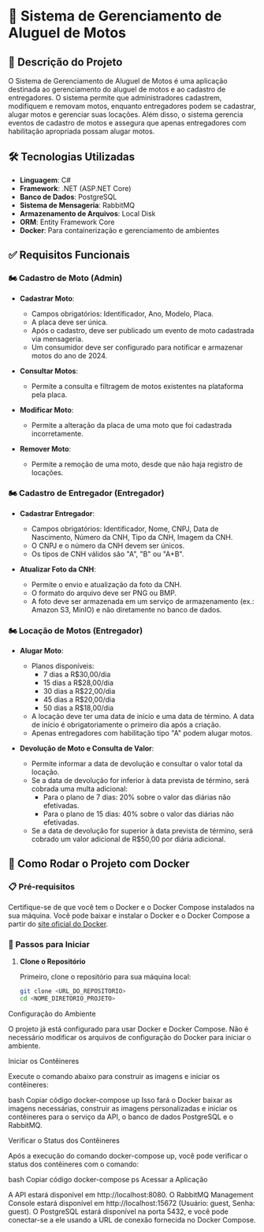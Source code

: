 # 🚀 Sistema de Gerenciamento de Aluguel de Motos

## 📝 Descrição do Projeto

O Sistema de Gerenciamento de Aluguel de Motos é uma aplicação destinada ao gerenciamento do aluguel de motos e ao cadastro de entregadores. O sistema permite que administradores cadastrem, modifiquem e removam motos, enquanto entregadores podem se cadastrar, alugar motos e gerenciar suas locações. Além disso, o sistema gerencia eventos de cadastro de motos e assegura que apenas entregadores com habilitação apropriada possam alugar motos.

## 🛠️ Tecnologias Utilizadas

- **Linguagem**: C#
- **Framework**: .NET (ASP.NET Core)
- **Banco de Dados**: PostgreSQL
- **Sistema de Mensageria**: RabbitMQ
- **Armazenamento de Arquivos**: Local Disk
- **ORM**: Entity Framework Core
- **Docker**: Para containerização e gerenciamento de ambientes

## ✅ Requisitos Funcionais

### 🏍️ Cadastro de Moto (Admin)

- **Cadastrar Moto**: 
  - Campos obrigatórios: Identificador, Ano, Modelo, Placa.
  - A placa deve ser única.
  - Após o cadastro, deve ser publicado um evento de moto cadastrada via mensageria.
  - Um consumidor deve ser configurado para notificar e armazenar motos do ano de 2024.

- **Consultar Motos**: 
  - Permite a consulta e filtragem de motos existentes na plataforma pela placa.

- **Modificar Moto**: 
  - Permite a alteração da placa de uma moto que foi cadastrada incorretamente.

- **Remover Moto**: 
  - Permite a remoção de uma moto, desde que não haja registro de locações.

### 🏍️ Cadastro de Entregador (Entregador)

- **Cadastrar Entregador**: 
  - Campos obrigatórios: Identificador, Nome, CNPJ, Data de Nascimento, Número da CNH, Tipo da CNH, Imagem da CNH.
  - O CNPJ e o número da CNH devem ser únicos.
  - Os tipos de CNH válidos são "A", "B" ou "A+B".

- **Atualizar Foto da CNH**: 
  - Permite o envio e atualização da foto da CNH.
  - O formato do arquivo deve ser PNG ou BMP.
  - A foto deve ser armazenada em um serviço de armazenamento (ex.: Amazon S3, MinIO) e não diretamente no banco de dados.

### 🏍️ Locação de Motos (Entregador)

- **Alugar Moto**: 
  - Planos disponíveis:
    - 7 dias a R$30,00/dia
    - 15 dias a R$28,00/dia
    - 30 dias a R$22,00/dia
    - 45 dias a R$20,00/dia
    - 50 dias a R$18,00/dia
  - A locação deve ter uma data de início e uma data de término. A data de início é obrigatoriamente o primeiro dia após a criação.
  - Apenas entregadores com habilitação tipo "A" podem alugar motos.

- **Devolução de Moto e Consulta de Valor**: 
  - Permite informar a data de devolução e consultar o valor total da locação.
  - Se a data de devolução for inferior à data prevista de término, será cobrada uma multa adicional:
    - Para o plano de 7 dias: 20% sobre o valor das diárias não efetivadas.
    - Para o plano de 15 dias: 40% sobre o valor das diárias não efetivadas.
  - Se a data de devolução for superior à data prevista de término, será cobrado um valor adicional de R$50,00 por diária adicional.

## 🐳 Como Rodar o Projeto com Docker

### 📋 Pré-requisitos

Certifique-se de que você tem o Docker e o Docker Compose instalados na sua máquina. Você pode baixar e instalar o Docker e o Docker Compose a partir do [site oficial do Docker](https://www.docker.com/).

### 🔧 Passos para Iniciar

1. **Clone o Repositório**

   Primeiro, clone o repositório para sua máquina local:

   ```bash
   git clone <URL_DO_REPOSITORIO>
   cd <NOME_DIRETORIO_PROJETO>
Configuração do Ambiente

O projeto já está configurado para usar Docker e Docker Compose. Não é necessário modificar os arquivos de configuração do Docker para iniciar o ambiente.

Iniciar os Contêineres

Execute o comando abaixo para construir as imagens e iniciar os contêineres:

bash
Copiar código
docker-compose up
Isso fará o Docker baixar as imagens necessárias, construir as imagens personalizadas e iniciar os contêineres para o serviço da API, o banco de dados PostgreSQL e o RabbitMQ.

Verificar o Status dos Contêineres

Após a execução do comando docker-compose up, você pode verificar o status dos contêineres com o comando:

bash
Copiar código
docker-compose ps
Acessar a Aplicação

A API estará disponível em http://localhost:8080.
O RabbitMQ Management Console estará disponível em http://localhost:15672 (Usuário: guest, Senha: guest).
O PostgreSQL estará disponível na porta 5432, e você pode conectar-se a ele usando a URL de conexão fornecida no Docker Compose.
